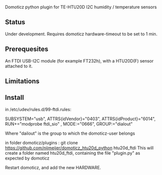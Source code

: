 Domoticz python plugin for TE-HTU20D I2C humidity / temperature sensors


Status
------
Under development. Requires domoticz hardware-timeout to be set to 1 min. 

Prerequesites
-------------
An FTDI USB-I2C module (for example FT232h), with a HTU20D(F) sensor attached to it.

Limitations
------------



Install
-----------
in /etc/udev/rules.d/99-ftdi.rules:

SUBSYSTEM="usb", ATTRS{idVendor}="0403", ATTRS{idProduct}="6014", RUN+="modprobe ftdi_sio" ,  MODE:="0666", GROUP:="dialout"

Where "dailout" is the group to which the domoticz-user belongs


in folder domoticz/plugins  :
git clone https://github.com/nijmeijer/domoticz_htu20d_python htu20d_ftdi
This will create a folder named htu20d_ftdi, containing the file "plugin.py" as expected by domoticz

Restart domoticz, and add the new HARDWARE.
